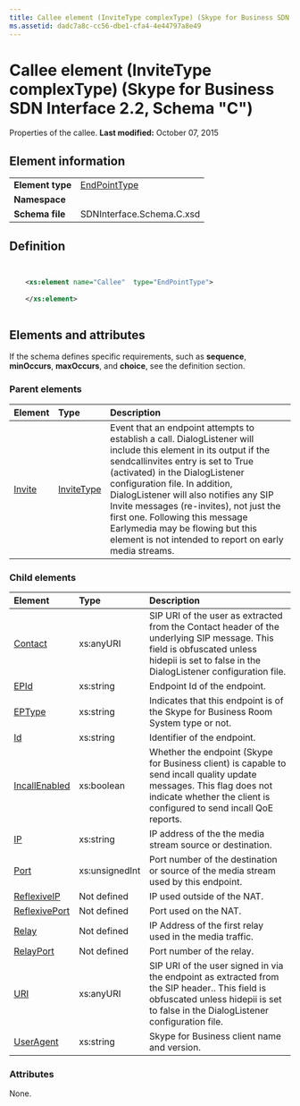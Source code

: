 ```yaml
---
title: Callee element (InviteType complexType) (Skype for Business SDN Interface 2.2, Schema "C")
ms.assetid: dadc7a8c-cc56-dbe1-cfa4-4e44797a8e49
---
```



# Callee element (InviteType complexType) (Skype for Business SDN Interface 2.2, Schema "C")
Properties of the callee. 
 **Last modified:** October 07, 2015
  
    
    


## Element information


|||
|:-----|:-----|
|**Element type**| [EndPointType](endpointtype-complextype-1.md)|
|**Namespace**||
|**Schema file**|SDNInterface.Schema.C.xsd |
   

## Definition


```XML


    <xs:element name="Callee"  type="EndPointType">
    
    </xs:element>
  
```


## Elements and attributes

If the schema defines specific requirements, such as **sequence**, **minOccurs**, **maxOccurs**, and **choice**, see the definition section. 
  
    
    

### Parent elements



|**Element**|**Type**|**Description**|
|:-----|:-----|:-----|
| [Invite](invite-element-1.md)| [InviteType](invitetype-complextype-1.md)|Event that an endpoint attempts to establish a call. DialogListener will include this element in its output if the sendcallinvites entry is set to True (activated) in the DialogListener configuration file. In addition, DialogListener will also notifies any SIP Invite messages (re-invites), not just the first one. Following this message Earlymedia may be flowing but this element is not intended to report on early media streams. |
   

### Child elements



|**Element**|**Type**|**Description**|
|:-----|:-----|:-----|
| [Contact](contact-element-endpointtype-complextype-1.md)|xs:anyURI |SIP URI of the user as extracted from the Contact header of the underlying SIP message. This field is obfuscated unless hidepii is set to false in the DialogListener configuration file. |
| [EPId](epid-element-endpointtype-complextype.md)|xs:string |Endpoint Id of the endpoint. |
| [EPType](eptype-element-endpointtype-complextype-1.md)|xs:string |Indicates that this endpoint is of the Skype for Business Room System type or not. |
| [Id](id-element-endpointtype-complextype-1.md)|xs:string |Identifier of the endpoint. |
| [IncallEnabled](incallenabled-element.md)|xs:boolean |Whether the endpoint (Skype for Business client) is capable to send incall quality update messages. This flag does not indicate whether the client is configured to send incall QoE reports. |
| [IP](ip-element-endpointtype-complextype-1.md)|xs:string |IP address of the the media stream source or destination. |
| [Port](port-element-endpointtype-complextype.md)|xs:unsignedInt |Port number of the destination or source of the media stream used by this endpoint. |
| [ReflexiveIP](reflexiveip-element-endpointtype-complextype-1.md)|Not defined |IP used outside of the NAT. |
| [ReflexivePort](reflexiveport-element-endpointtype-complextype.md)|Not defined |Port used on the NAT. |
| [Relay](relay-element-endpointtype-complextype.md)|Not defined |IP Address of the first relay used in the media traffic. |
| [RelayPort](relayport-element-endpointtype-complextype-1.md)|Not defined |Port number of the relay. |
| [URI](uri-element-endpointtype-complextype.md)|xs:anyURI |SIP URI of the user signed in via the endpoint as extracted from the SIP header.. This field is obfuscated unless hidepii is set to false in the DialogListener configuration file. |
| [UserAgent](useragent-element-endpointtype-complextype-1.md)|xs:string |Skype for Business client name and version. |
   

### Attributes

None. 
  
    
    

